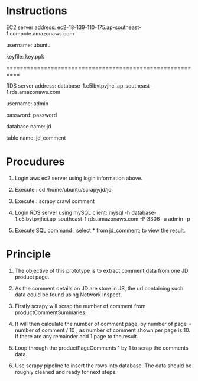 # Instructions

EC2 server address: ec2-18-139-110-175.ap-southeast-1.compute.amazonaws.com

username: ubuntu

keyfile: key.ppk

==========================================================

RDS server address: database-1.c5lbvtpvjhci.ap-southeast-1.rds.amazonaws.com

username: admin

password: password

database name: jd

table name: jd_comment


# Procudures

1. Login aws ec2 server using login information above.

2. Execute : cd /home/ubuntu/scrapy/jd/jd

3. Execute : scrapy crawl comment 

4. Login RDS server using mySQL client: mysql -h database-1.c5lbvtpvjhci.ap-southeast-1.rds.amazonaws.com -P 3306 -u admin -p

5. Execute SQL command : select * from jd_comment;
   to view the result.
# Principle

1. The objective of this prototype is to extract comment data from one JD product page.

2. As the comment details on JD are store in JS, the url containing such data could be found using Network Inspect.

3. Firstly scrapy will scrap the number of comment from productCommentSummaries.

4. It will then calculate the number of comment page, by number of page = number of comment / 10 , as number of comment shown per page is 10. If there are any remainder add 1 page to the result.

5. Loop through the productPageComments 1 by 1 to scrap the comments data.

6. Use scrapy pipeline to insert the rows into database. The data should be roughly cleaned and ready for next steps.

